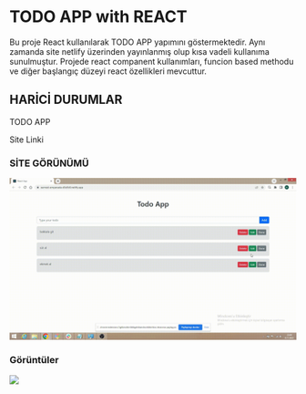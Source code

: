 <h1>TODO APP with REACT</h1>

Bu proje React kullanılarak TODO APP yapımını göstermektedir. Aynı zamanda site netlify üzerinden yayınlanmış olup kısa vadeli kullanıma sunulmuştur.
Projede react companent kullanımları, funcion based methodu ve diğer başlangıç düzeyi react özellikleri mevcuttur.

<h2> HARİCİ DURUMLAR </h2>

TODO APP

<link ![](https://earnest-empanada-d3e5b0.netlify.app/)> Site Linki  </link>

<h3> SİTE GÖRÜNÜMÜ </h3>

![](todo.gif)

<h3> Görüntüler </h3>

![](todo1.gif)
